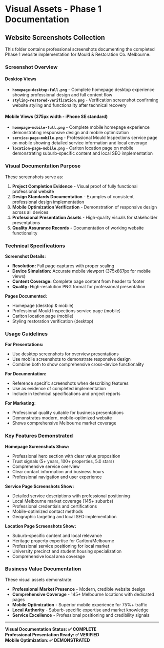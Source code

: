 # Visual Assets - Phase 1 Documentation

## Website Screenshots Collection

This folder contains professional screenshots documenting the completed Phase 1 website implementation for Mould & Restoration Co. Melbourne.

### Screenshot Overview

#### Desktop Views
- **`homepage-desktop-full.png`** - Complete homepage desktop experience showing professional design and full content flow
- **`styling-restored-verification.png`** - Verification screenshot confirming website styling and functionality after technical recovery

#### Mobile Views (375px width - iPhone SE standard)
- **`homepage-mobile-full.png`** - Complete mobile homepage experience demonstrating responsive design and mobile optimization
- **`service-page-mobile.png`** - Professional Mould Inspections service page on mobile showing detailed service information and local coverage
- **`location-page-mobile.png`** - Carlton location page on mobile demonstrating suburb-specific content and local SEO implementation

### Visual Documentation Purpose

These screenshots serve as:

1. **Project Completion Evidence** - Visual proof of fully functional professional website
2. **Design Standards Documentation** - Examples of consistent professional design implementation
3. **Mobile Optimization Verification** - Demonstration of responsive design across all devices
4. **Professional Presentation Assets** - High-quality visuals for stakeholder presentations
5. **Quality Assurance Records** - Documentation of working website functionality

### Technical Specifications

**Screenshot Details:**
- **Resolution:** Full page captures with proper scaling
- **Device Simulation:** Accurate mobile viewport (375x667px for mobile views)
- **Content Coverage:** Complete page content from header to footer
- **Quality:** High-resolution PNG format for professional presentation

**Pages Documented:**
- Homepage (desktop & mobile)
- Professional Mould Inspections service page (mobile)
- Carlton location page (mobile)
- Styling restoration verification (desktop)

### Usage Guidelines

**For Presentations:**
- Use desktop screenshots for overview presentations
- Use mobile screenshots to demonstrate responsive design
- Combine both to show comprehensive cross-device functionality

**For Documentation:**
- Reference specific screenshots when describing features
- Use as evidence of completed implementation
- Include in technical specifications and project reports

**For Marketing:**
- Professional quality suitable for business presentations
- Demonstrates modern, mobile-optimized website
- Shows comprehensive Melbourne market coverage

### Key Features Demonstrated

**Homepage Screenshots Show:**
- Professional hero section with clear value proposition
- Trust signals (5+ years, 100+ properties, 5.0 stars)
- Comprehensive service overview
- Clear contact information and business hours
- Professional navigation and user experience

**Service Page Screenshots Show:**
- Detailed service descriptions with professional positioning
- Local Melbourne market coverage (145+ suburbs)
- Professional credentials and certifications
- Mobile-optimized contact methods
- Geographic targeting and local SEO implementation

**Location Page Screenshots Show:**
- Suburb-specific content and local relevance
- Heritage property expertise for Carlton/Melbourne
- Professional service positioning for local market
- University precinct and student housing specialization
- Comprehensive local area coverage

### Business Value Documentation

These visual assets demonstrate:
- **Professional Market Presence** - Modern, credible website design
- **Comprehensive Coverage** - 145+ Melbourne locations with dedicated pages
- **Mobile Optimization** - Superior mobile experience for 75%+ traffic
- **Local Authority** - Suburb-specific expertise and market knowledge
- **Service Excellence** - Professional positioning and credibility signals

---

**Visual Documentation Status: ✅ COMPLETE**  
**Professional Presentation Ready: ✅ VERIFIED**  
**Mobile Optimization: ✅ DEMONSTRATED**